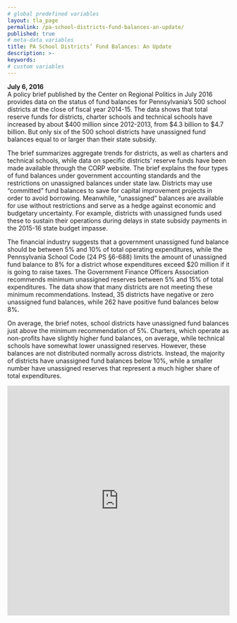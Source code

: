 ```yaml
---
# global predefined variables
layout: tla_page
permalink: /pa-school-districts-fund-balances-an-update/
published: true
# meta-data variables
title: PA School Districts’ Fund Balances: An Update
description: >-
keywords:
# custom variables
---
```


**July 6, 2016**<br>
A policy brief published by the Center on Regional Politics in July 2016 provides data on the status of fund balances for Pennsylvania’s 500 school districts at the close of fiscal year 2014-15. The data shows that total reserve funds for districts, charter schools and technical schools have increased by about $400 million since 2012-2013, from $4.3 billion to $4.7 billion. But only six of the 500 school districts have unassigned fund balances equal to or larger than their state subsidy.

The brief summarizes aggregate trends for districts, as well as charters and technical schools, while data on specific districts’ reserve funds have been made available through the CORP website. The brief explains the four types of fund balances under government accounting standards and the restrictions on unassigned balances under state law. Districts may use “committed” fund balances to save for capital improvement projects in order to avoid borrowing. Meanwhile, “unassigned” balances are available for use without restrictions and serve as a hedge against economic and budgetary uncertainty. For example, districts with unassigned funds used these to sustain their operations during delays in state subsidy payments in the 2015-16 state budget impasse.

<script id="infogram_0_3d9d9652-ea39-4b45-8d7b-c8e82c168b06" title="School District Fund Balances 2014-15" src="https://e.infogram.com/js/dist/embed.js?bIV" type="text/javascript"></script>

<script id="infogram_0_5ad3b523-f5f7-41eb-8119-da03c603e83d" title="Percent of Expenditures in Fund Balance" src="https://e.infogram.com/js/dist/embed.js?ML2" type="text/javascript"></script>

The financial industry suggests that a government unassigned fund balance should be between 5% and 10% of total operating expenditures, while the Pennsylvania School Code (24 PS §6-688) limits the amount of unassigned fund balance to 8% for a district whose expenditures exceed $20 million if it is going to raise taxes. The Government Finance Officers Association recommends minimum unassigned reserves between 5% and 15% of total expenditures. The data show that many districts are not meeting these minimum recommendations. Instead, 35 districts have negative or zero unassigned fund balances, while 262 have positive fund balances below 8%.

On average, the brief notes, school districts have unassigned fund balances just above the minimum recommendation of 5%. Charters, which operate as non-profits have slightly higher fund balances, on average, while technical schools have somewhat lower unassigned reserves. However, these balances are not distributed normally across districts. Instead, the majority of districts have unassigned fund balances below 10%, while a smaller number have unassigned reserves that represent a much higher share of total expenditures.

<embed width="100%" height="520" frameborder="0" src="https://mjather.carto.com/viz/1ae6ed02-43a7-11e6-9d69-0e787de82d45/embed_map" allowfullscreen webkitallowfullscreen mozallowfullscreen oallowfullscreen msallowfullscreen></embed>
